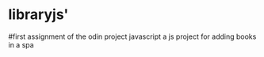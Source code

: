 # libraryjs'
#first assignment of the odin project javascript
a js project for adding books in a spa 

